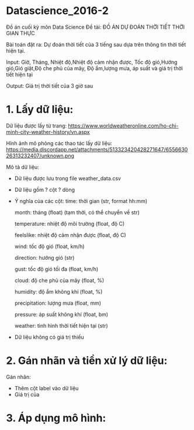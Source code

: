 # Datascience_2016-2
Đồ án cuối kỳ môn Data Science
Đề tài:
ĐỒ ÁN DỰ ĐOÁN THỜI TIẾT THỜI GIAN THỰC

Bài toán đặt ra: Dự đoán thời tiết của 3 tiếng sau dựa trên thông tin thời tiết hiện tại.

Input: Giờ, Tháng, Nhiệt độ,Nhiệt độ cảm nhận được, Tốc độ gió,Hướng gió,Gió giật,Độ che phủ của mây, Độ ẩm,lượng mưa, áp suất và giá trị thời tiết hiện tại

Output: Giá trị thời tiết của 3 giờ sau

# 1. Lấy dữ liệu:

Dữ liệu được lấy từ trang: https://www.worldweatheronline.com/ho-chi-minh-city-weather-history/vn.aspx

Hỉnh ảnh mô phỏng các thao tác lấy dữ liệu:
https://media.discordapp.net/attachments/513323420428271647/655663026313232407/unknown.png

Mô tả dữ liệu:
- Dữ liệu được lưu trong file weather_data.csv
- Dữ liệu gồm ? cột ? dòng
- Ý nghĩa của các cột:
    time: thời gian (str, format hh:mm)
    
    month: tháng (float) (tạm thời, có thể chuyển về str)
    
    temperature: nhiệt độ môi trường (float, độ C)
    
    feelslike: nhiệt độ cảm nhận được (float, độ C)
    
    wind: tốc độ gió (float, km/h)
    
    direction: hướng gió (str)
    
    gust: tốc độ gió tối đa (float, km/h)
    
    cloud: độ che phủ của mây (float, %)
    
    humidity: độ ẩm không khí (float, %)
    
    precipitation: lượng mưa (float, mm)
    
    pressure: áp suất không khí (float, bm)
    
    weather: tình hình thời tiết hiện tại (str)
    
-   Dữ liệu không có giá trị thiếu
# 2. Gán nhãn và tiền xử lý dữ liệu:
Gán nhãn:
- Thêm cột label vào dữ liệu
- Giá trị của 
# 3. Áp dụng mô hình:
